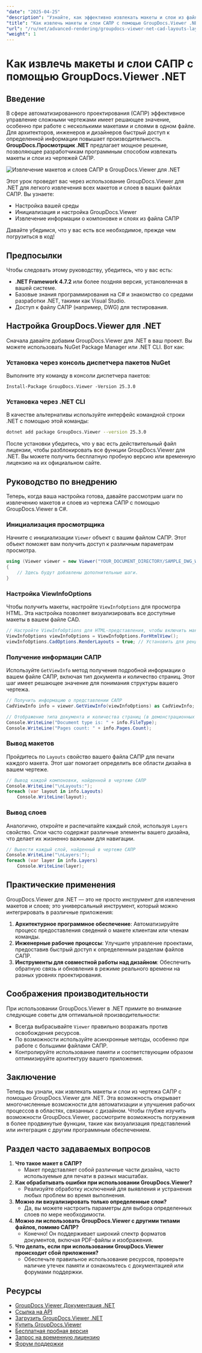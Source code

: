 ```yaml
---
"date": "2025-04-25"
"description": "Узнайте, как эффективно извлекать макеты и слои из файлов САПР с помощью GroupDocs.Viewer .NET, оптимизируя рабочий процесс проектирования с помощью этой усовершенствованной библиотеки рендеринга."
"title": "Как извлечь макеты и слои САПР с помощью GroupDocs.Viewer .NET для эффективного управления проектированием"
"url": "/ru/net/advanced-rendering/groupdocs-viewer-net-cad-layouts-layers-retrieval/"
"weight": 1
---
```


# Как извлечь макеты и слои САПР с помощью GroupDocs.Viewer .NET
## Введение
В сфере автоматизированного проектирования (САПР) эффективное управление сложными чертежами имеет решающее значение, особенно при работе с несколькими макетами и слоями в одном файле. Для архитекторов, инженеров и дизайнеров быстрый доступ к определенной информации повышает производительность. **GroupDocs.Просмотрщик .NET** предлагает мощное решение, позволяющее разработчикам программным способом извлекать макеты и слои из чертежей САПР.

![Извлечение макетов и слоев САПР в GroupDocs.Viewer для .NET](/viewer/advanced-rendering/retrieve-cad-layouts-layers-img.png)

Этот урок проведет вас через использование GroupDocs.Viewer для .NET для легкого извлечения всех макетов и слоев в ваших файлах САПР. Вы узнаете:
- Настройка вашей среды
- Инициализация и настройка GroupDocs.Viewer
- Извлечение информации о компоновке и слоях из файла САПР

Давайте убедимся, что у вас есть все необходимое, прежде чем погрузиться в код!
## Предпосылки
Чтобы следовать этому руководству, убедитесь, что у вас есть:
- **.NET Framework 4.7.2** или более поздняя версия, установленная в вашей системе.
- Базовые знания программирования на C# и знакомство со средами разработки .NET, такими как Visual Studio.
- Доступ к файлу САПР (например, DWG) для тестирования.
## Настройка GroupDocs.Viewer для .NET
Сначала давайте добавим GroupDocs.Viewer для .NET в ваш проект. Вы можете использовать NuGet Package Manager или .NET CLI. Вот как:
### Установка через консоль диспетчера пакетов NuGet
Выполните эту команду в консоли диспетчера пакетов:
```plaintext
Install-Package GroupDocs.Viewer -Version 25.3.0
```
### Установка через .NET CLI
В качестве альтернативы используйте интерфейс командной строки .NET с помощью этой команды:
```bash
dotnet add package GroupDocs.Viewer --version 25.3.0
```
После установки убедитесь, что у вас есть действительный файл лицензии, чтобы разблокировать все функции GroupDocs.Viewer для .NET. Вы можете получить бесплатную пробную версию или временную лицензию на их официальном сайте.
## Руководство по внедрению
Теперь, когда ваша настройка готова, давайте рассмотрим шаги по извлечению макетов и слоев из чертежа САПР с помощью GroupDocs.Viewer в C#.
### Инициализация просмотрщика
Начните с инициализации `Viewer` объект с вашим файлом САПР. Этот объект поможет вам получить доступ к различным параметрам просмотра.
```csharp
using (Viewer viewer = new Viewer("YOUR_DOCUMENT_DIRECTORY/SAMPLE_DWG_WITH_LAYOUTS_AND_LAYERS"))
{
    // Здесь будут добавлены дополнительные шаги.
}
```
### Настройка ViewInfoOptions
Чтобы получить макеты, настройте `ViewInfoOptions` для просмотра HTML. Эта настройка позволяет визуализировать все доступные макеты в вашем файле CAD.
```csharp
// Настройте ViewInfoOptions для HTML-представления, чтобы включить макеты
ViewInfoOptions viewInfoOptions = ViewInfoOptions.ForHtmlView();
viewInfoOptions.CadOptions.RenderLayouts = true; // Установить для рендеринга всех макетов
```
### Получение информации САПР
Используйте `GetViewInfo` метод получения подробной информации о вашем файле САПР, включая тип документа и количество страниц. Этот шаг имеет решающее значение для понимания структуры вашего чертежа.
```csharp
// Получить информацию о представлении САПР
CadViewInfo info = viewer.GetViewInfo(viewInfoOptions) as CadViewInfo;

// Отображение типа документа и количества страниц (в демонстрационных целях)
Console.WriteLine("Document type is: " + info.FileType);
Console.WriteLine("Pages count: " + info.Pages.Count);
```
### Вывод макетов
Пройдитесь по `Layouts` свойство вашего файла САПР для печати каждого макета. Этот шаг помогает определить все области дизайна в вашем чертеже.
```csharp
// Вывод каждой компоновки, найденной в чертеже САПР
Console.WriteLine("\nLayouts:");
foreach (var layout in info.Layouts)
    Console.WriteLine(layout);
```
### Вывод слоев
Аналогично, откройте и распечатайте каждый слой, используя `Layers` свойство. Слои часто содержат различные элементы вашего дизайна, что делает их жизненно важными для навигации.
```csharp
// Вывести каждый слой, найденный в чертеже САПР
Console.WriteLine("\nLayers:");
foreach (var layer in info.Layers)
    Console.WriteLine(layer);
```
## Практические применения
GroupDocs.Viewer для .NET — это не просто инструмент для извлечения макетов и слоев; это универсальный инструмент, который можно интегрировать в различные приложения:
1. **Архитектурное программное обеспечение**: Автоматизируйте процесс предоставления сведений о макете клиентам или членам команды.
2. **Инженерные рабочие процессы**: Улучшите управление проектами, предоставив быстрый доступ к определенным разделам файлов САПР.
3. **Инструменты для совместной работы над дизайном**: Обеспечить обратную связь и обновления в режиме реального времени на разных уровнях проектирования.
## Соображения производительности
При использовании GroupDocs.Viewer в .NET примите во внимание следующие советы для оптимальной производительности:
- Всегда выбрасывайте `Viewer` правильно возражать против освобождения ресурсов.
- По возможности используйте асинхронные методы, особенно при работе с большими файлами САПР.
- Контролируйте использование памяти и соответствующим образом оптимизируйте архитектуру вашего приложения.
## Заключение
Теперь вы узнали, как извлекать макеты и слои из чертежа САПР с помощью GroupDocs.Viewer для .NET. Эта возможность открывает многочисленные возможности для автоматизации и улучшения рабочих процессов в областях, связанных с дизайном. Чтобы глубже изучить возможности GroupDocs.Viewer, рассмотрите возможность погружения в более продвинутые функции, такие как визуализация представлений или интеграция с другим программным обеспечением.
## Раздел часто задаваемых вопросов
1. **Что такое макет в САПР?**
   - Макет представляет собой различные части дизайна, часто используемые для печати в разных масштабах.
2. **Как обрабатывать ошибки при использовании GroupDocs.Viewer?**
   - Реализуйте обработку исключений для выявления и устранения любых проблем во время выполнения.
3. **Можно ли визуализировать только определенные слои?**
   - Да, вы можете настроить параметры для выбора определенных слоев по мере необходимости.
4. **Можно ли использовать GroupDocs.Viewer с другими типами файлов, помимо САПР?**
   - Конечно! Он поддерживает широкий спектр форматов документов, включая PDF-файлы и изображения.
5. **Что делать, если при использовании GroupDocs.Viewer происходит сбой приложения?**
   - Обеспечьте правильное использование ресурсов, проверьте наличие утечек памяти и ознакомьтесь с документацией или форумами поддержки.
## Ресурсы
- [GroupDocs Viewer Документация .NET](https://docs.groupdocs.com/viewer/net/)
- [Ссылка на API](https://reference.groupdocs.com/viewer/net/)
- [Загрузить GroupDocs.Viewer .NET](https://releases.groupdocs.com/viewer/net/)
- [Купить GroupDocs.Viewer](https://purchase.groupdocs.com/buy)
- [Бесплатная пробная версия](https://releases.groupdocs.com/viewer/net/)
- [Запрос на временную лицензию](https://purchase.groupdocs.com/temporary-license/)
- [Форум поддержки](https://forum.groupdocs.com/c/viewer/9)